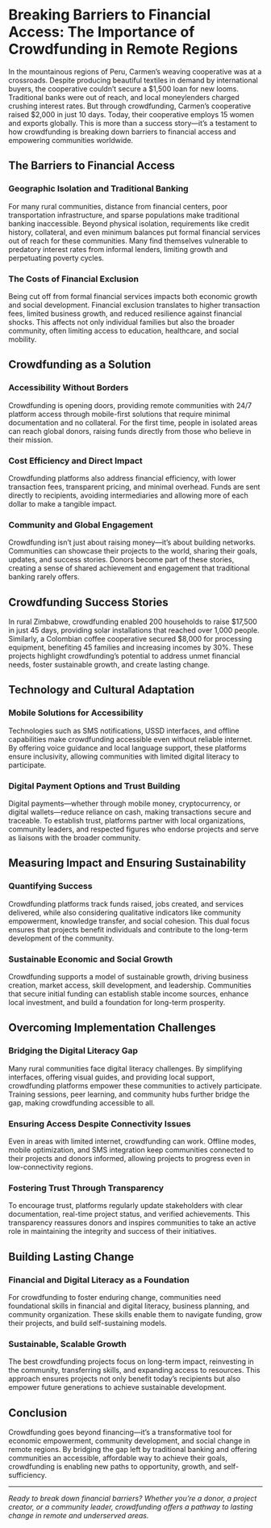 # Breaking Barriers to Financial Access: The Importance of Crowdfunding in Remote Regions

In the mountainous regions of Peru, Carmen’s weaving cooperative was at a crossroads. Despite producing beautiful textiles in demand by international buyers, the cooperative couldn’t secure a $1,500 loan for new looms. Traditional banks were out of reach, and local moneylenders charged crushing interest rates. But through crowdfunding, Carmen’s cooperative raised $2,000 in just 10 days. Today, their cooperative employs 15 women and exports globally. This is more than a success story—it’s a testament to how crowdfunding is breaking down barriers to financial access and empowering communities worldwide.

## The Barriers to Financial Access

### Geographic Isolation and Traditional Banking
For many rural communities, distance from financial centers, poor transportation infrastructure, and sparse populations make traditional banking inaccessible. Beyond physical isolation, requirements like credit history, collateral, and even minimum balances put formal financial services out of reach for these communities. Many find themselves vulnerable to predatory interest rates from informal lenders, limiting growth and perpetuating poverty cycles.

### The Costs of Financial Exclusion
Being cut off from formal financial services impacts both economic growth and social development. Financial exclusion translates to higher transaction fees, limited business growth, and reduced resilience against financial shocks. This affects not only individual families but also the broader community, often limiting access to education, healthcare, and social mobility. 

## Crowdfunding as a Solution

### Accessibility Without Borders
Crowdfunding is opening doors, providing remote communities with 24/7 platform access through mobile-first solutions that require minimal documentation and no collateral. For the first time, people in isolated areas can reach global donors, raising funds directly from those who believe in their mission.

### Cost Efficiency and Direct Impact
Crowdfunding platforms also address financial efficiency, with lower transaction fees, transparent pricing, and minimal overhead. Funds are sent directly to recipients, avoiding intermediaries and allowing more of each dollar to make a tangible impact.

### Community and Global Engagement
Crowdfunding isn’t just about raising money—it’s about building networks. Communities can showcase their projects to the world, sharing their goals, updates, and success stories. Donors become part of these stories, creating a sense of shared achievement and engagement that traditional banking rarely offers.

## Crowdfunding Success Stories

In rural Zimbabwe, crowdfunding enabled 200 households to raise $17,500 in just 45 days, providing solar installations that reached over 1,000 people. Similarly, a Colombian coffee cooperative secured $8,000 for processing equipment, benefiting 45 families and increasing incomes by 30%. These projects highlight crowdfunding’s potential to address unmet financial needs, foster sustainable growth, and create lasting change.

## Technology and Cultural Adaptation

### Mobile Solutions for Accessibility
Technologies such as SMS notifications, USSD interfaces, and offline capabilities make crowdfunding accessible even without reliable internet. By offering voice guidance and local language support, these platforms ensure inclusivity, allowing communities with limited digital literacy to participate.

### Digital Payment Options and Trust Building
Digital payments—whether through mobile money, cryptocurrency, or digital wallets—reduce reliance on cash, making transactions secure and traceable. To establish trust, platforms partner with local organizations, community leaders, and respected figures who endorse projects and serve as liaisons with the broader community.

## Measuring Impact and Ensuring Sustainability

### Quantifying Success
Crowdfunding platforms track funds raised, jobs created, and services delivered, while also considering qualitative indicators like community empowerment, knowledge transfer, and social cohesion. This dual focus ensures that projects benefit individuals and contribute to the long-term development of the community.

### Sustainable Economic and Social Growth
Crowdfunding supports a model of sustainable growth, driving business creation, market access, skill development, and leadership. Communities that secure initial funding can establish stable income sources, enhance local investment, and build a foundation for long-term prosperity.

## Overcoming Implementation Challenges

### Bridging the Digital Literacy Gap
Many rural communities face digital literacy challenges. By simplifying interfaces, offering visual guides, and providing local support, crowdfunding platforms empower these communities to actively participate. Training sessions, peer learning, and community hubs further bridge the gap, making crowdfunding accessible to all.

### Ensuring Access Despite Connectivity Issues
Even in areas with limited internet, crowdfunding can work. Offline modes, mobile optimization, and SMS integration keep communities connected to their projects and donors informed, allowing projects to progress even in low-connectivity regions.

### Fostering Trust Through Transparency
To encourage trust, platforms regularly update stakeholders with clear documentation, real-time project status, and verified achievements. This transparency reassures donors and inspires communities to take an active role in maintaining the integrity and success of their initiatives.

## Building Lasting Change

### Financial and Digital Literacy as a Foundation
For crowdfunding to foster enduring change, communities need foundational skills in financial and digital literacy, business planning, and community organization. These skills enable them to navigate funding, grow their projects, and build self-sustaining models.

### Sustainable, Scalable Growth
The best crowdfunding projects focus on long-term impact, reinvesting in the community, transferring skills, and expanding access to resources. This approach ensures projects not only benefit today’s recipients but also empower future generations to achieve sustainable development.

## Conclusion

Crowdfunding goes beyond financing—it’s a transformative tool for economic empowerment, community development, and social change in remote regions. By bridging the gap left by traditional banking and offering communities an accessible, affordable way to achieve their goals, crowdfunding is enabling new paths to opportunity, growth, and self-sufficiency.

---

*Ready to break down financial barriers? Whether you’re a donor, a project creator, or a community leader, crowdfunding offers a pathway to lasting change in remote and underserved areas.*
